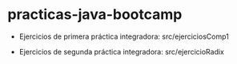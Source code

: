 # practicas-java-bootcamp

* Ejercicios de primera práctica integradora: src/ejerciciosComp1

* Ejercicios de segunda práctica integradora: src/ejercicioRadix